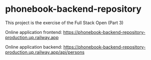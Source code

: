 # phonebook-backend-repository
This project is the exercise of the Full Stack Open (Part 3)



Online application frontend: https://phonebook-backend-repository-production.up.railway.app

Online application backend: https://phonebook-backend-repository-production.up.railway.app/api/persons